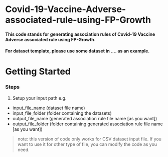 # Covid-19-Vaccine-Adverse-associated-rule-using-FP-Growth
#### This code stands for generating association rules of Covid-19 Vaccine Adverse associated rule using FP-Growth.
#### For dataset template, please use some dataset in .... as an example.

# Getting Started
### Steps
1. Setup your input path e.g.
  * input_file_name   (dataset file name)
  * input_file_folder   (folder containing the datasets)
  * output_file_name   (generated association rule file name [as you want])
  * output_file_folder   (folder containing generated association rule file name [as you want])
> note: this version of code only works for CSV dataset input file. If you want to use it for other type of file, you can modify the code as you need.
